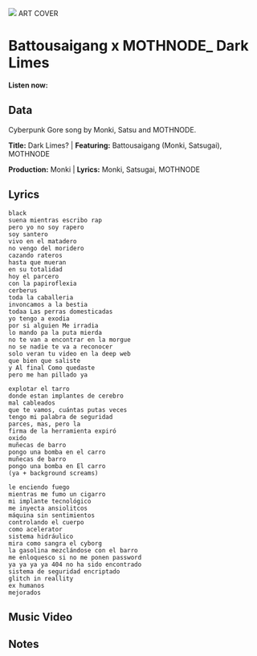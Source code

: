 ![](mandrax2.jpg)
ART COVER

# Battousaigang x MOTHNODE_ Dark Limes

**Listen now:** 

## Data

Cyberpunk Gore song by Monki, Satsu and MOTHNODE.

**Title:** Dark Limes? | **Featuring:** Battousaigang (Monki, Satsugai), MOTHNODE

**Production:** Monki | **Lyrics:** Monki, Satsugai, MOTHNODE

## Lyrics

```
black 
suena mientras escribo rap
pero yo no soy rapero
soy santero
vivo en el matadero
no vengo del moridero
cazando rateros
hasta que mueran
en su totalidad
hoy el parcero
con la papiroflexia
cerberus
toda la caballeria
invoncamos a la bestia
todaa Las perras domesticadas
yo tengo a exodia
por si alguien Me irradia
lo mando pa la puta mierda
no te van a encontrar en la morgue
no se nadie te va a reconocer
solo veran tu video en la deep web
que bien que saliste
y Al final Como quedaste
pero me han pillado ya

explotar el tarro
donde estan implantes de cerebro 
mal cableados
que te vamos, cuántas putas veces
tengo mi palabra de seguridad
parces, mas, pero la 
firma de la herramienta expiró
oxido 
muñecas de barro
pongo una bomba en el carro
muñecas de barro
pongo una bomba en El carro 
(ya + background screams)

le enciendo fuego 
mientras me fumo un cigarro
mi implante tecnológico 
me inyecta ansiolitcos
máquina sin sentimientos 
controlando el cuerpo 
como acelerator
sistema hidráulico
mira como sangra el cyborg
la gasolina mezclándose con el barro
me enloquesco si no me ponen password
ya ya ya ya 404 no ha sido encontrado
sistema de seguridad encriptado
glitch in reallity
ex humanos 
mejorados

```

## Music Video


## Notes
